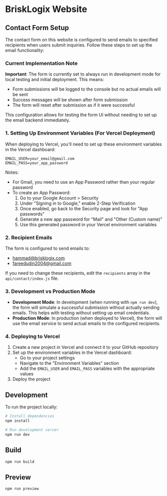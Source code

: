 # BriskLogix Website

## Contact Form Setup

The contact form on this website is configured to send emails to specified recipients when users submit inquiries. Follow these steps to set up the email functionality:

### Current Implementation Note

**Important**: The form is currently set to always run in development mode for local testing and initial deployment. This means:
- Form submissions will be logged to the console but no actual emails will be sent
- Success messages will be shown after form submission
- The form will reset after submission as if it were successful

This configuration allows for testing the form UI without needing to set up the email backend immediately.

### 1. Setting Up Environment Variables (For Vercel Deployment)

When deploying to Vercel, you'll need to set up these environment variables in the Vercel dashboard:

```
EMAIL_USER=your_email@gmail.com
EMAIL_PASS=your_app_password
```

Notes:
- For Gmail, you need to use an App Password rather than your regular password
- To create an App Password:
  1. Go to your Google Account > Security
  2. Under "Signing in to Google," enable 2-Step Verification
  3. Once enabled, go back to the Security page and look for "App passwords"
  4. Generate a new app password for "Mail" and "Other (Custom name)"
  5. Use this generated password in your Vercel environment variables

### 2. Recipient Emails

The form is configured to send emails to:
- hammad@brisklogix.com
- fareedudin2004@gmail.com

If you need to change these recipients, edit the `recipients` array in the `api/contact/index.js` file.

### 3. Development vs Production Mode

- **Development Mode**: In development (when running with `npm run dev`), the form will simulate a successful submission without actually sending emails. This helps with testing without setting up email credentials.
- **Production Mode**: In production (when deployed to Vercel), the form will use the email service to send actual emails to the configured recipients.

### 4. Deploying to Vercel

1. Create a new project in Vercel and connect it to your GitHub repository
2. Set up the environment variables in the Vercel dashboard:
   - Go to your project settings
   - Navigate to the "Environment Variables" section
   - Add the `EMAIL_USER` and `EMAIL_PASS` variables with the appropriate values
3. Deploy the project

## Development

To run the project locally:

```bash
# Install dependencies
npm install

# Run development server
npm run dev
```

## Build

```bash
npm run build
```

## Preview

```bash
npm run preview
```

